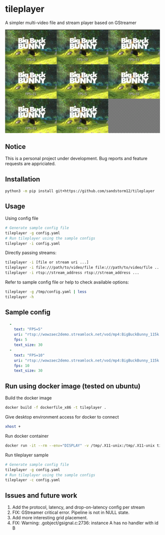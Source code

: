 # tileplayer
A simpler multi-video file and stream player based on GStreamer

![](images/sample_image.png)


## Notice
This is a personal project under development. Bug reports and feature requests are appriciated.

## Installation

```bash
python3 -m pip install git+https://github.com/sandstorm12/tileplayer
```

## Usage

Using config file
```bash
# Generate sample config file
tileplayer -g config.yaml
# Run tileplayer using the sample configs
tileplayer -i config.yaml
```

Directly passing streams:
```bash
tileplayer -i [file or stream uri ...]
tileplayer -i file:///path/to/video/file file:///path/to/video/file ...
tileplayer -i rtsp://stream_address rtsp://stream_address ...
```

Refer to sample config file or help to check available options:
```bash
tileplayer -g /tmp/config.yaml | less
tileplayer -h
```


## Sample config
```yaml
  -
    text: "FPS=5"
    uri: "rtsp://wowzaec2demo.streamlock.net/vod/mp4:BigBuckBunny_115k.mov"
    fps: 5
    text_size: 30
  -
    text: "FPS=10"
    uri: "rtsp://wowzaec2demo.streamlock.net/vod/mp4:BigBuckBunny_115k.mov"
    fps: 10
    text_size: 30
```

## Run using docker image (tested on ubuntu)

Build the docker image
```bash
docker build -f dockerfile_x86 -t tileplayer .
```

Give desktop environment access for docker to connect
```bash
xhost +
```

Run docker container
```bash
docker run -it --rm --env="DISPLAY" -v /tmp/.X11-unix:/tmp/.X11-unix tileplayer bash
```

Run tileplayer sample
```bash
# Generate sample config file
tileplayer -g config.yaml
# Run tileplayer using the sample configs
tileplayer -c config.yaml
```

## Issues and future work
1. Add the protocol, latency, and drop-on-latency config per stream
2. FIX: GStreamer critical error. Pipeline is not in NULL state.
3. Add more interesting grid placement.
4. FIX: Warning: .gobject/gsignal.c:2736: instance A has no handler with id B